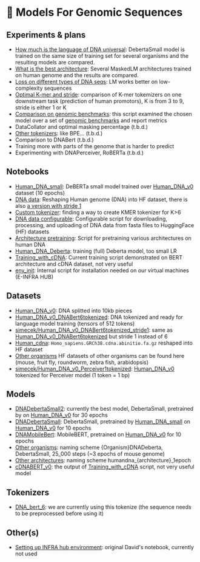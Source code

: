 # 🤗 Models For Genomic Sequences

## Experiments & plans

* [How much is the language of DNA universal](experiments/organisms/Results_organisms.ipynb): DebertaSmall model is trained on the same size of training set for several organisms and the resulting models are compared. 
* [What is the  best architecture](experiments/architectures/Results_architectures.ipynb): Several MaskedLM architectures trained on human genome and the results are compared.
* [Loss on different types of DNA seqs](experiments/low_complexity_seq_loss/): LM works better on low-complexity sequences
* [Optimal K-mer and stride](experiments/kmer_tokenization/): comparison of K-mer tokemizers on one downstream task (prediction of human promotors), K is from 3 to 9, stride is either 1 or K
* [Comparison on genomic benchmarks](experiments/genomic_benchmarks/): this script examined the chosen model over a set of [genomic benchmarks](https://github.com/ML-Bioinfo-CEITEC/genomic_benchmarks) and report metrics
* DataCollator and optimal masking percentage (t.b.d.)
* [Other tokenizers](): like BPE... (t.b.d.)
* Comparison to DNABert (t.b.d.)
* Training more with parts of the genome that is harder to predict
* Experimenting with DNAPerceiver, RoBERTa (t.b.d.)


## Notebooks

* [Human_DNA_small](models/Human_DNA_small.ipynb): DeBERTa small model trained over [Human_DNA_v0](https://huggingface.co/datasets/simecek/Human_DNA_v0) dataset (10 epochs)
* [DNA data](data/DNA_data.ipynb): Reshaping Human genome (DNA) into HF dataset, there is also [a version with stride 1](data/DNA_data2.ipynb)
* [Custom tokenizer](experiments/kmer_tokenization/Custom_Tokenizer.ipynb): finding a way to create KMER tokenizer for K>6 
* [DNA data configurable](experiments/organisms/DNA_data_configurable.ipynb): Configurable script for downloading, processing, and uploading of DNA data from fasta files to HuggingFace (HF) datasets
* [Architecture pretraining](experiments/architectures/architecture_pretraining.ipynb): Script for pretraining various architectures on human DNA
* [Human_DNA_Deberta](experiments/architectures/Human_DNA_Deberta.ipynb): training (full) Deberta model, too small LR
* [Training_with_cDNA](models/Training_with_cDNA.ipynb): Current training script demonstrated on BERT architecture and cDNA dataset, not very useful
* [env_init](env_init.ipynb): Internal script for installation needed on our virtual machines (E-INFRA HUB)


## Datasets

*   [Human_DNA_v0](https://huggingface.co/datasets/simecek/Human_DNA_v0): DNA splitted into 10kb pieces
*   [Human_DNA_v0_DNABert6tokenized](https://huggingface.co/datasets/simecek/Human_DNA_v0_DNABert6tokenized): DNA tokenized and ready for language model training (tensors of 512 tokens)
*   [simecek/Human_DNA_v0_DNABert6tokenized_stride1](https://huggingface.co/datasets/simecek/Human_DNA_v0_DNABert6tokenized_stride1): same as [Human_DNA_v0_DNABert6tokenized](https://huggingface.co/datasets/simecek/Human_DNA_v0_DNABert6tokenized) but stride 1 instead of 6
*   [Human_cdna](https://huggingface.co/datasets/Vlasta/human_cdna): `Homo_sapiens.GRCh38.cdna.abinitio.fa.gz` reshaped into HF dataset 
*   [Other organisms](https://huggingface.co/davidcechak) HF datasets of other organisms can be found here (mouse, fruit fly, roundworm, zebra fish, arabidopsis)
* [simecek/Human_DNA_v0_Perceiver1tokenized](https://huggingface.co/datasets/simecek/Human_DNA_v0_Perceiver1tokenized): [Human_DNA_v0](https://huggingface.co/datasets/simecek/Human_DNA_v0) tokenized for Perceiver model (1 token = 1 bp)

## Models

* [DNADebertaSmall2](https://huggingface.co/simecek/DNADeberta2): currently the best model, DebertaSmall, pretrained by on [Human_DNA_v0](https://huggingface.co/datasets/simecek/Human_DNA_v0) for 30 epochs
* [DNADebertaSmall](https://huggingface.co/simecek/DNADebertaSmall): DebertaSmall, pretrained by [Human_DNA_small](Human_DNA_small.ipynb) on [Human_DNA_v0](https://huggingface.co/datasets/simecek/Human_DNA_v0) for 10 epochs
* [DNAMobileBert](https://huggingface.co/simecek/DNAMobileBert): MobileBERT, pretrained on [Human_DNA_v0](https://huggingface.co/datasets/simecek/Human_DNA_v0) for 10 epochs
* [Other organisms](https://huggingface.co/simecek): naming scheme {Organism}DNADeberta, DebertaSmall, 25_000 steps (~3 epochs of mouse genome)
* [Other architectures](https://huggingface.co/simecek): naming scheme humandna_{architecture}_1epoch
* [cDNABERT_v0](https://huggingface.co/simecek/cDNABERT_v0): the output of [Training_with_cDNA](models/Training_with_cDNA.ipynb) script, not very useful model

## Tokenizers

* [DNA_bert_6](https://huggingface.co/armheb/DNA_bert_6): we are currently using this tokenize (the sequence needs to be preprocessed before using it)

## Other(s)

* [Setting up INFRA hub environment](env_init.ipynb): original David's notebook, currently not used
